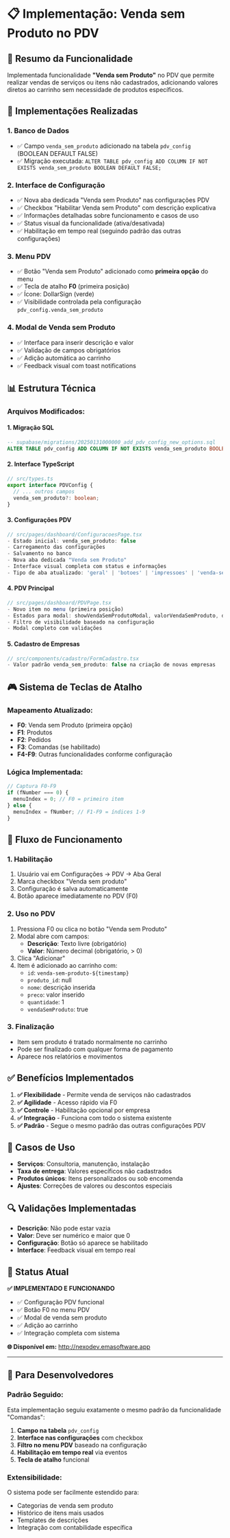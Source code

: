 # 📋 Implementação: Venda sem Produto no PDV

## 🎯 Resumo da Funcionalidade

Implementada funcionalidade **"Venda sem Produto"** no PDV que permite realizar vendas de serviços ou itens não cadastrados, adicionando valores diretos ao carrinho sem necessidade de produtos específicos.

## 🔧 Implementações Realizadas

### **1. Banco de Dados**
- ✅ Campo `venda_sem_produto` adicionado na tabela `pdv_config` (BOOLEAN DEFAULT FALSE)
- ✅ Migração executada: `ALTER TABLE pdv_config ADD COLUMN IF NOT EXISTS venda_sem_produto BOOLEAN DEFAULT FALSE;`

### **2. Interface de Configuração**
- ✅ Nova aba dedicada "Venda sem Produto" nas configurações PDV
- ✅ Checkbox "Habilitar Venda sem Produto" com descrição explicativa
- ✅ Informações detalhadas sobre funcionamento e casos de uso
- ✅ Status visual da funcionalidade (ativa/desativada)
- ✅ Habilitação em tempo real (seguindo padrão das outras configurações)

### **3. Menu PDV**
- ✅ Botão "Venda sem Produto" adicionado como **primeira opção** do menu
- ✅ Tecla de atalho **F0** (primeira posição)
- ✅ Ícone: DollarSign (verde)
- ✅ Visibilidade controlada pela configuração `pdv_config.venda_sem_produto`

### **4. Modal de Venda sem Produto**
- ✅ Interface para inserir descrição e valor
- ✅ Validação de campos obrigatórios
- ✅ Adição automática ao carrinho
- ✅ Feedback visual com toast notifications

## 📊 Estrutura Técnica

### **Arquivos Modificados:**

#### **1. Migração SQL**
```sql
-- supabase/migrations/20250131000000_add_pdv_config_new_options.sql
ALTER TABLE pdv_config ADD COLUMN IF NOT EXISTS venda_sem_produto BOOLEAN DEFAULT FALSE;
```

#### **2. Interface TypeScript**
```typescript
// src/types.ts
export interface PDVConfig {
  // ... outros campos
  venda_sem_produto?: boolean;
}
```

#### **3. Configurações PDV**
```typescript
// src/pages/dashboard/ConfiguracoesPage.tsx
- Estado inicial: venda_sem_produto: false
- Carregamento das configurações
- Salvamento no banco
- Nova aba dedicada "Venda sem Produto"
- Interface visual completa com status e informações
- Tipo de aba atualizado: 'geral' | 'botoes' | 'impressoes' | 'venda-sem-produto'
```

#### **4. PDV Principal**
```typescript
// src/pages/dashboard/PDVPage.tsx
- Novo item no menu (primeira posição)
- Estados para modal: showVendaSemProdutoModal, valorVendaSemProduto, descricaoVendaSemProduto
- Filtro de visibilidade baseado na configuração
- Modal completo com validações
```

#### **5. Cadastro de Empresas**
```typescript
// src/components/cadastro/FormCadastro.tsx
- Valor padrão venda_sem_produto: false na criação de novas empresas
```

## 🎮 Sistema de Teclas de Atalho

### **Mapeamento Atualizado:**
- **F0**: Venda sem Produto (primeira opção)
- **F1**: Produtos
- **F2**: Pedidos
- **F3**: Comandas (se habilitado)
- **F4-F9**: Outras funcionalidades conforme configuração

### **Lógica Implementada:**
```typescript
// Captura F0-F9
if (fNumber === 0) {
  menuIndex = 0; // F0 = primeiro item
} else {
  menuIndex = fNumber; // F1-F9 = índices 1-9
}
```

## 🔄 Fluxo de Funcionamento

### **1. Habilitação**
1. Usuário vai em Configurações → PDV → Aba Geral
2. Marca checkbox "Venda sem produto"
3. Configuração é salva automaticamente
4. Botão aparece imediatamente no PDV (F0)

### **2. Uso no PDV**
1. Pressiona F0 ou clica no botão "Venda sem Produto"
2. Modal abre com campos:
   - **Descrição**: Texto livre (obrigatório)
   - **Valor**: Número decimal (obrigatório, > 0)
3. Clica "Adicionar"
4. Item é adicionado ao carrinho com:
   - `id`: `venda-sem-produto-${timestamp}`
   - `produto_id`: null
   - `nome`: descrição inserida
   - `preco`: valor inserido
   - `quantidade`: 1
   - `vendaSemProduto`: true

### **3. Finalização**
- Item sem produto é tratado normalmente no carrinho
- Pode ser finalizado com qualquer forma de pagamento
- Aparece nos relatórios e movimentos

## ✅ Benefícios Implementados

1. **✅ Flexibilidade** - Permite venda de serviços não cadastrados
2. **✅ Agilidade** - Acesso rápido via F0
3. **✅ Controle** - Habilitação opcional por empresa
4. **✅ Integração** - Funciona com todo o sistema existente
5. **✅ Padrão** - Segue o mesmo padrão das outras configurações PDV

## 🎯 Casos de Uso

- **Serviços**: Consultoria, manutenção, instalação
- **Taxa de entrega**: Valores específicos não cadastrados
- **Produtos únicos**: Itens personalizados ou sob encomenda
- **Ajustes**: Correções de valores ou descontos especiais

## 🔍 Validações Implementadas

- **Descrição**: Não pode estar vazia
- **Valor**: Deve ser numérico e maior que 0
- **Configuração**: Botão só aparece se habilitado
- **Interface**: Feedback visual em tempo real

## 📱 Status Atual

**✅ IMPLEMENTADO E FUNCIONANDO**

- ✅ Configuração PDV funcional
- ✅ Botão F0 no menu PDV
- ✅ Modal de venda sem produto
- ✅ Adição ao carrinho
- ✅ Integração completa com sistema

**🌐 Disponível em:** http://nexodev.emasoftware.app

---

## 🔧 Para Desenvolvedores

### **Padrão Seguido:**
Esta implementação seguiu exatamente o mesmo padrão da funcionalidade "Comandas":

1. **Campo na tabela** `pdv_config`
2. **Interface nas configurações** com checkbox
3. **Filtro no menu PDV** baseado na configuração
4. **Habilitação em tempo real** via eventos
5. **Tecla de atalho** funcional

### **Extensibilidade:**
O sistema pode ser facilmente estendido para:
- Categorias de venda sem produto
- Histórico de itens mais usados
- Templates de descrições
- Integração com contabilidade específica
